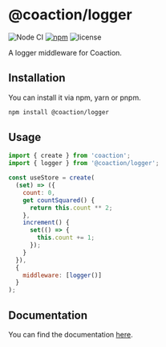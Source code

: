 # @coaction/logger

![Node CI](https://github.com/unadlib/coaction/workflows/Node%20CI/badge.svg)
[![npm](https://img.shields.io/npm/v/@coaction/logger.svg)](https://www.npmjs.com/package/@coaction/logger)
![license](https://img.shields.io/npm/l/@coaction/logger)

A logger middleware for Coaction.

## Installation

You can install it via npm, yarn or pnpm.

```sh
npm install @coaction/logger
```

## Usage

```js
import { create } from 'coaction';
import { logger } from '@coaction/logger';

const useStore = create(
  (set) => ({
    count: 0,
    get countSquared() {
      return this.count ** 2;
    },
    increment() {
      set(() => {
        this.count += 1;
      });
    }
  }),
  {
    middleware: [logger()]
  }
);
```

## Documentation

You can find the documentation [here](https://github.com/unadlib/coaction).
